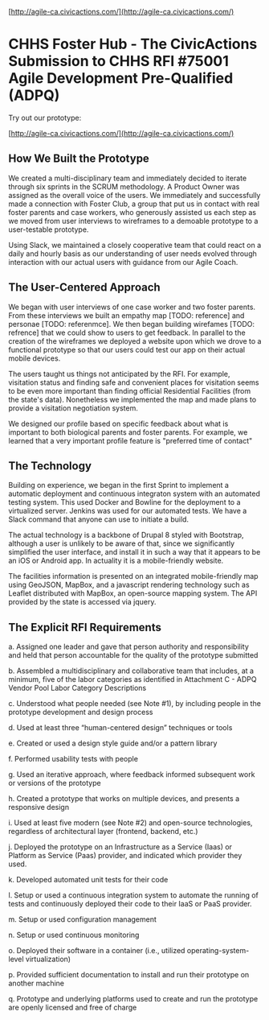 [http://agile-ca.civicactions.com/](http://agile-ca.civicactions.com/)


# CHHS Foster Hub - The CivicActions Submission to CHHS RFI #75001 Agile Development Pre-Qualified (ADPQ)

Try out our prototype:

[http://agile-ca.civicactions.com/](http://agile-ca.civicactions.com/)

## How We Built the Prototype

We created a multi-disciplinary team and immediately decided to iterate through six sprints in the
SCRUM methodology. A Product Owner was assigned as the overall voice of the users. We immediately and
successfully made a connection with Foster Club, a group that put us in contact with real foster parents
and case workers, who generously assisted us each step as we moved from
user interviews to wireframes to a demoable prototype to a user-testable prototype.

Using Slack, we maintained a closely cooperative team that could react on a daily and hourly basis
as our understanding of user needs evolved through interaction with our actual users with guidance from our Agile Coach.

## The User-Centered Approach

We began with user interviews of one case worker and two foster parents. From these interviews
we built an empathy map [TODO: reference] and personae [TODO: referenmce]. We then began building
wirefames [TODO: refrence] that we could show to users to get feedback. In parallel to the creation of the wireframes
we deployed a website upon which we drove to a functional prototype so that our users could test our app on their actual
mobile devices.

The users taught us things not anticipated by the RFI. For example, visitation status and finding safe and convenient
places for visitation seems to be even more important than finding official Residential Facilities (from the state's data).
Nonetheless we implemented the map and made plans to provide a visitation negotiation system.

We designed our profile based on specific feedback about what is important to both biological parents and foster parents.
For example, we learned that a very important profile feature is "preferred time of contact"

## The Technology

Building on experience, we began in the first Sprint to implement a automatic deployment and continuous
integraton system with an automated testing system.  This used Docker and Bowline for the deployment to
a virtualized server.  Jenkins was used for our automated tests.  We have a Slack command that anyone
can use to initiate a build.

The actual technology is a backbone of Drupal 8 styled with Bootstrap, although a user is unlikely to be aware of that, since we significantly
simplified the user interface, and install it in such a way that it appears to be an iOS or Android app.
In actuality it is a mobile-friendly website.

The facilities information is presented on an integrated mobile-friendly map using GeoJSON, MapBox, and a javascript rendering
technology such as Leaflet distributed with MapBox, an open-source mapping system. The API provided by the state is accessed via
jquery.

## The Explicit RFI Requirements

a. Assigned one leader and gave that person authority and responsibility and held that person
accountable for the quality of the prototype submitted

b. Assembled a multidisciplinary and collaborative team that includes, at a minimum, five of the
labor categories as identified in Attachment C - ADPQ Vendor Pool Labor Category
Descriptions

c. Understood what people needed (see Note #1), by including people in the prototype
development and design process

d. Used at least three “human-centered design” techniques or tools

e. Created or used a design style guide and/or a pattern library

f. Performed usability tests with people

g. Used an iterative approach, where feedback informed subsequent work or versions of the
prototype

h. Created a prototype that works on multiple devices, and presents a responsive design

i. Used at least five modern (see Note #2) and open-source technologies, regardless of
architectural layer (frontend, backend, etc.)

j. Deployed the prototype on an Infrastructure as a Service (Iaas) or Platform as Service (Paas)
provider, and indicated which provider they used.

k. Developed automated unit tests for their code

l. Setup or used a continuous integration system to automate the running of tests and
continuously deployed their code to their IaaS or PaaS provider.

m. Setup or used configuration management

n. Setup or used continuous monitoring

o. Deployed their software in a container (i.e., utilized operating-system-level virtualization)

p. Provided sufficient documentation to install and run their prototype on another machine

q. Prototype and underlying platforms used to create and run the prototype are openly licensed
and free of charge

